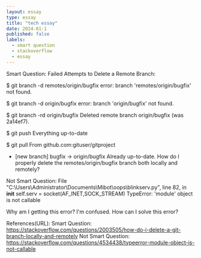 ```yaml
---
layout: essay
type: essay
title: "tech essay"
date: 2024-01-1
published: false
labels:
  - smart question
  - stackoverflow
  - essay
---
```


Smart Question:
Failed Attempts to Delete a Remote Branch:

$ git branch -d remotes/origin/bugfix
error: branch 'remotes/origin/bugfix' not found.

$ git branch -d origin/bugfix
error: branch 'origin/bugfix' not found.

$ git branch -rd origin/bugfix
Deleted remote branch origin/bugfix (was 2a14ef7).

$ git push
Everything up-to-date

$ git pull
From github.com:gituser/gitproject

* [new branch] bugfix -> origin/bugfix
Already up-to-date.
How do I properly delete the remotes/origin/bugfix branch both locally and remotely?

Not Smart Question:
File "C:\Users\Administrator\Documents\Mibot\oops\blinkserv.py", line 82, in __init__
    self.serv = socket(AF_INET,SOCK_STREAM)
TypeError: 'module' object is not callable

Why am I getting this error? I'm confused.
How can I solve this error?


References(URL):
Smart Question: https://stackoverflow.com/questions/2003505/how-do-i-delete-a-git-branch-locally-and-remotely
Not Smart Question: https://stackoverflow.com/questions/4534438/typeerror-module-object-is-not-callable
